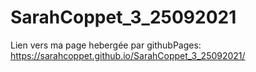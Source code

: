 # SarahCoppet_3_25092021
Lien vers ma page hebergée par githubPages:
https://sarahcoppet.github.io/SarahCoppet_3_25092021/
